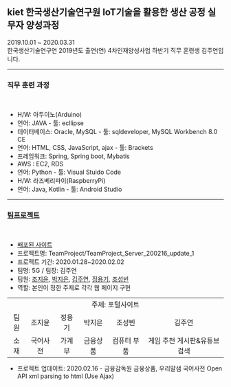 ## kiet 한국생산기술연구원 IoT기술을 활용한 생산 공정 실무자 양성과정
2019.10.01 ~ 2020.03.31 <br>
한국생산기술연구연 2019년도 출연(연) 4차인재양성사업 하반기 직무 훈련생 김주연입니다.<br>
<hr>
<h3>직무 훈련 과정</h3><br>
<ul>
  <li> H/W: 아두이노(Arduino) <br></li>
  <li> 언어: JAVA - 툴: ecllipse <br></li>
  <li> 데이터베이스: Oracle, MySQL - 툴: sqldeveloper, MySQL Workbench 8.0 CE <br></li>
  <li> 언어: HTML, CSS, JavaScript, ajax - 툴: Brackets <br></li>
  <li> 프레임워크: Spring, Spring boot, Mybatis <br></li>
  <li> AWS : EC2, RDS</li>
  <li> 언어: Python - 툴: Visual Stuido Code <br></li>
  <li> H/W: 라즈베리파이(RaspberryPi) <br></li>
  <li> 언어: Java, Kotlin - 툴: Android Studio<br></li>
  </ul>
<hr>
<h3><a href="https://github.com/jysaa5/kiet/tree/master/TeamProject_Web/TeamProject_Server_200216_update_1"> 팀프로젝트 </a></h3><br>
<ul>
<li><a href="http://ec2-13-209-26-197.ap-northeast-2.compute.amazonaws.com:8080/gz/">배포된 사이트</a><br></li>
<li>프로젝트명: TeamProject/TeamProject_Server_200216_update_1 <br></li>
<li>프로젝트 기간: 2020.01.28~2020.02.02  <br></li>
<li>팀명: 5G / 팀장: 김주연  <br></li>
  <li>팀원: <a href="https://github.com/db3124/KITECH_TEAM">조지윤</a>, <a href="https://github.com/jieunin1213/jieunin13">박지은</a>, <a href="https://github.com/jysaa5/kiet">김주연</a>, <a href="https://github.com/capashage2">정용기</a>, <a href="https://github.com/sjm99198/kite-5g">조성빈</a>  <br></li>
<li>역할: 본인이 정한 주제로 각각 웹 페이지 구현 <br></li>
  </ul>
<table style="text-align:center; margin:auto;">
  <tr>
  <td colspan = "6">
    주제: 포털사이트
  </td>
  </td>
  <tr>
    <td>팀원</td> <td>조지윤</td> <td>정용기</td> <td>박지은</td> <td>조성빈</td> <td>김주연</td>
  </tr>
  <tr>
    <td>소재</td><td>국어사전</td><td>가계부</td><td>금융상품</td><td>컴퓨터 부품 </td><td>게임 추천 게시판&유튜브 검색</td>
  </tr>
  </table>
<ul>
<li>프로젝트 업데이트: 2020.02.16 - 금융감독원 금융상품, 우리말샘 국어사전  Open API xml parsing to html (Use Ajax) <br></li>
  </ul>
